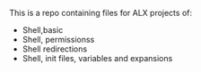This is a repo containing files for ALX projects of:
- Shell,basic
- Shell, permissionss
- Shell redirections
- Shell, init files, variables and expansions
